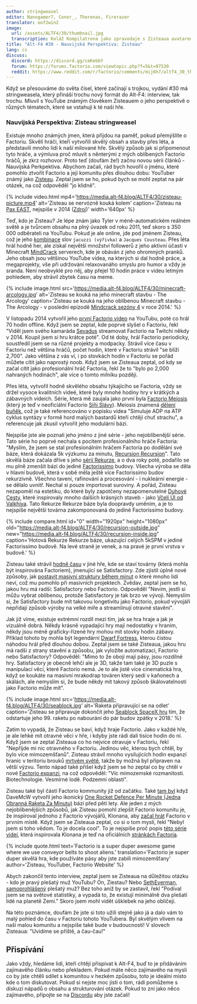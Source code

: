 ```yaml
---
author: stringweasel
editor: Nanogamer7, Conor_, Therenas, Firerazer
translator: oof2win2
image:
  url: /assets/ALTF4/30/thumbnail.jpg
  transcription: Koláž Kompilatrona jako zpravodaje s Zisteaua avatarem v pozadí
title: "Alt-F4 #30 - Nauvijská Perspektiva: Zisteau"
lang: cs
discuss:
  discord: https://discord.gg/ceKebbY
  forum: https://forums.factorio.com/viewtopic.php?f=5&t=97530
  reddit: https://www.reddit.com/r/factorio/comments/mij6h7/altf4_30_the_nauvian_perspective_zisteau/ 
---
```


Když se přesouváme do světa čísel, které začínají s trojkou, vydání #30 má stringweasela, který přináší trochu nový formát do Alt-F4: interview, tak trochu. Mluvil s YouTube známým člověkem Zisteauem o jeho perspektivě o různých tématech, které se vstahují k té naší hře.

### Nauvijská Perspektiva: Zisteau <author>stringweasel</author>

Existuje mnoho známých jmen, která přijdou na paměť, pokud přemýšlíte o Factoriu. Skvělí hráči, kteří vytvořili skvělý obsah a stavby přes léta, a představili mnoho lidí k naší milované hře. Skvělý způsob jak si připomenout tyto hráče, a výmluva proč mluvit s něnterými z mých oblíbených Factorio hráčů, je zkrz rozhovor. Proto teď (doufám že!) začnu novou sérii článků - Nauvijská Perkpektiva. Abychom začali, rád bych hovořil o jménu, které pomohlo ztvořit Factorio a její komunitu přes dlouhou dobu: YouTuber známý jako [Zisteau](https://www.youtube.com/user/Zisteau). Zeptal jsem se ho, pokud bych se mohl zeptat na pár otázek, na což odpověděl "jo klidně".

{% include video.html mp4='https://media.alt-f4.blog/ALTF4/30/zisteau-picture.mp4' alt='Zisteau se nervózně kouká kolem' caption='Zisteau na <a href="http://mindcrack.altervista.org/wiki/Penny_Arcade_Expo#Attendees_3">Pax EAST</a>, nejspíše v 2014 (<a href="https://www.youtube.com/watch?v=LxuyLxLFn5k">Zdroj</a>)' width='640px' %}

Teď, kdo je Zisteau? Je lépe znám jako Tyler v méně-automatickém reálném světě a je tvůrcem obsahu na plný úvazek od roku 2011, teď skoro s 350 000 odběrateli na YouTubu. Pokud je ale online, jde pod jménem Zisteau, což je jeho [kombinace](http://mindcrack.altervista.org/wiki/Zisteau) slov `jacuzzi (výřivka)` a `Jacques Cousteau`. Přes léta hrál hodně her, ale získal největší množství followerů z jeho aktivní účasti v Minecraft [MindCrack](http://mindcrack.altervista.org/wiki/Mindcrack) serverech, kde je obáván z jeho ohromných pranků. Jeho obsah jsou většinou YouTube videa, na kterých si dal hodně práce, a megaprojekty, vše při udržování relaxovanáho smyslu pro humor a vždy je sranda. Není neobvyklé pro něj, aby přejel 10 hodin práce v videu letmým pohledem, aby strávil zbytek času na meme.

{% include image.html src='https://media.alt-f4.blog/ALTF4/30/minecraft-arcology.jpg' alt='Zisteau se kouká na jeho minecraft stavbu - The Arcology' caption='Zisteau se kouká na jeho oblíbenou Minecraft stavbu - The Arcology - v poslední epizodě <a href="https://youtu.be/ZspHTWWFtRQ">Mindcrack sezóny 4</a> v roce 2014.' %}

V listopadu 2014 vytvořil jeho [první Factorio video](https://youtu.be/aGnifxzUVcg) na YouTubu, poté co hrál 70 hodin offline. Když jsem se zeptal, kde poprvé slyšel o Factoriu, řekl "Viděl jsem svého kamaráda [Sevadus](http://www.twitch.tv/sevadus) streamovat Factorio na Twitchi někdy v 2014. Koupil jsem si hru krátce poté". Od té doby, hrál Factorio periodicky, soustředil jsem se na různé projekty a modpacky. Strávil více času v Factoriu než většina hráčů, počet hodin, které v Factoriu strávil "se blíží 2,700". Jako většina z vás ví, i po stovkách hodin v Factoriu se pořád můžete cítit jako naprostý noob. Když jsem se Zisteaua zeptal, od kdy se začal cítit jako profesionální hráč Factoria, řekl že to "bylo po 2,000 nahraných hodinách", ale více o tomto milníku později.

Přes léta, vytvořil hodně skvělého obsahu týkajícího se Factoria, vždy se držel vysoce kvalitních videé, které byly mnohé hodiny hry v krátkých a zábavných videích. Série, která mě zaujala jako první byla [Factorio Meiosis](https://www.youtube.com/playlist?list=PLVPJ1jbg0CaFzYF6jJyUIJYXYpCE4UIr3) (který je teď v neoficiální Factorio [Síňi Slávy](https://mods.factorio.com/mod/HallOfFame)). Meiosis znamená [dělení buňěk](https://en.wikipedia.org/wiki/Meiosis), což je také referencováno v popisku videa "Simuluje ADP na ATP cyklus syntázy v formě hord malých bastardů kteří chtějí chuť strachu", a referencuje jak zkusil vytvořit jeho modulární bázi.

Nejspíše jste ale poznali jeho jméno z jiné série - jeho nejoblíbenější série. Tato série ho poprvé nechala s pocitem profesionálního hráče Factoria: "Myslím, že jsem se stal profesionálním hráčem Factoria po dodělání své báze, která dokázala 5k výzkumu za minutu, [Recursion Recursion](https://www.youtube.com/playlist?list=PLVPJ1jbg0CaEmsyyTMXc6k9UAvJEHMITh)". Tato skvělá báze začala dříve s jeho [sérií Rekurze](https://www.youtube.com/playlist?list=PLVPJ1jbg0CaFcabUTWbxjYppVK9c4FA8a), a o dva roky poté, podařilo se mu plně zmenšit bázi do jediné [Factorissimo](https://mods.factorio.com/mod/Factorissimo2) budovy. Všecha výroba se děla v hlavní budově, která v sobě měla ještě více Factorissimo budov rekurzivně. Všechno tavení, rafinování a procesování - i nukleární energie - se dělalo uvnitř. Nechal si pouze importovat suroviny. A pořád, Zisteau nezapoměl na estetiku, do které byly zapotčeny nezapomenutelné [Duhové Cesty](https://youtu.be/-WhDtg-6_b4?t=96), které inspirovaly mnoho dalších krásných staveb - jako [Včelí Úl od Valkhiya](https://youtu.be/hWOZiN1kaAc). Tato Rekurze Rekurze báze byla doopravdy uměním, a je to nejspíše největší továrna zakomponovaná do jediné Factorissimo budovy.

{% include compare.html id="0" width="1920px" height="1080px" old="https://media.alt-f4.blog/ALTF4/30/recursion-outside.jpg" new="https://media.alt-f4.blog/ALTF4/30/recursion-inside.jpg" caption='Hotová Rekurze Rekurze báze, ukazující celých 5kSPM v jediné Factorissimo budově. Na levé straně je venek, a na pravé je první vrstva v budově.' %}

Zisteau také strávil [hodně času](https://www.youtube.com/playlist?list=PLVPJ1jbg0CaE8bz7-qtoLfRcG7QlUwT-L) v jiné hře, kde se staví továrny (která mohla být inspirována Factoriem), jmenující se Satisfactory. Zde zjistil úplně nové způsoby, jak [postavit masivní struktury během minut](https://youtu.be/T6F0IQqNQmU) o které mnoho lidí neví, což mu pomohlo při masivních projektech. Zvědav, zeptal jsem se ho, jakou hru má radši: Satisfactory nebo Factorio. Odpověděl "Nevím, jestli si můžu vybrat oblíbenou, protože Satisfactory je tak brzo ve vývoji. Nemyslím si, že Satisfactory bude mít takovou longetivitu jako Factorio, pokud vývojáři nepřidají způsob výroby na velké míře a streamlinují otravné stavění".

Jak již víme, existuje extrémní rozdíl mezi tím, jak se hra hraje a jak je vizuálně dobrá. Někdy krásně vypadající hry mají nedostatky v hraním, někdy jsou méně graficky-řízené hry mohou mít stovky hodin zábavy. Příklad tohoto by mohla být legendární [Dwarf Fortress](http://www.bay12games.com/dwarves/), kterou čistou náhodou hrál před dlouhou dobou. Zeptal jsem se také Zisteaua, jakou hru má radši z strany stavění a způsobu, jak vyložíte automatizaci, Factorio nebo Satisfactory? Odpověděl: "Mimo to že obojí mají pásy, jsou rozdílné hry. Satisfactory je obecně lehčí ale je 3D, takže tam také je 3D puzle s manipulací věcí, které Factorio nemá. Je to ale jistě více cinematická hra, když se koukáte na masivní mrakodrap továren který sedí v kaňonech a skálách, ale nemyslím si, že bude někdy mít takový způsob škálovatelnosti jako Factorio může mít".

{% include image.html src='https://media.alt-f4.blog/ALTF4/30/seablock.jpg' alt='Raketa připravující se na odlet' caption='Zisteau se připravuje dokončit jeho <a href="https://www.youtube.com/playlist?list=PLVPJ1jbg0CaGW9Z7ZmBkaD4gvVjnkyXQA">Seablock SpaceX hru</a> tím, že odstartuje jeho 99. raketu po nabourání do pár budov zpátky v 2018.' %}

Zatím to vypadá, že Zisteau se baví, když hraje Factorio. Jako v každé hře, je ale lehké mít otravné věci v hře, i kdyby jste rádi dali tisíce hodin do ní. Když jsem se zeptal Zisteaua co ho nejvíce otravuje v Factoriu, řekl "Nepříjde mi nic otravného v Factoriu. Jedinou věc, kterou bych chtěl, by bylo více mimozemšťanů". Zisteau strávil mnoho vysilujících hodin expanzí hranic v teritoriu brouků [mrtvém světě](https://youtu.be/Z2C1pOMY5og?t=96), takže by možná byl připraven na větší výzvu. Tento nápad také přišel když jsem se ho zeptal co by chtěl v nové [Factorio expanzi](https://factorio.com/blog/post/fff-365), na což odpověděl: "Víc mimozemské rozmanitosti. Biotechnologie. Vesmírné lodě. Podzemní oblasti".

Zisteau také byl částí Factorio kommunity již od začátku. Také [tam byl](https://www.reddit.com/r/factorio/comments/3biwcf/one_minute_rocket_defense/csmk0he?utm_source=share&utm_medium=web2x&context=3) když DaveMcW vytvořil jeho ikonický [One Rocket Defence Per Minute (Jedna Obranná Raketa Za Minutu)](https://alt-f4.blog/ALTF4-13/) bázi před pěti lety. Ale jeden z mých nejoblíbenějších způsobů, jak Zisteau pomohl zlepšit Factorio komunitu je, že inspiroval jednoho z Factorio vývojářů, Klonana, aby [začal hrát](https://factorio.com/blog/post/fff-300) Factorio v prvním místě. Když jsem se Zisteaua zeptal, co si o tom myslí, řekl "Nebyl jsem si toho vědom. To je docela cool". To je nejspíše proč popis [této série videí](https://youtu.be/aGnifxzUVcg), která inspirovala Klonana je teď na oficiálních [stránkách Factoria](https://www.factorio.com/).

{% include quote.html text='Factorio is a super duper awesome game where we use conveyor belts to shoot aliens.' translation='Factorio je super duper skvělá hra, kde používáte pásy aby jste zabili mimozemšťany' author='Zisteau, YouTuber, Factorio Website' %}

Abych zakončil tento interview, zeptal jsem se Zisteaua na důležitou otázku - kdo je pravý plešatý muž YouTubu? On, Ziestau? Nebo [SethEverman](https://youtu.be/xCY9B8POq3A), [samoprohlášený](https://www.youtube.com/watch?v=DyDfgMOUjCI&lc=Ugyb0OkJoZemhn5BD194AaABAg&ab_channel=BillieEilishVEVO) plešatý muž? Bez toho aniž by se zastavil, řekl "Podíval jsem se na světové statistiky, a vypadá to, že existují minimálně dva plešatí lidé na planetě Zemi." Skoro jsem mohl vidět úšklebek na jeho obličeji.

Na této poznámce, doufám že jste si toto užili stejně jako já a dalo vám to malý pohled do času v Factoriu tohoto YouTubera. Byl skvělým vlivem na naší malou komunitu a nejspíše také bude v budoucnosti! V slovech Zisteaua: "Uvidíme se příště, a čau-čau!"

## Přispívání

Jako vždy, hledáme lidi, kteří chtějí přispívat k Alt-F4, buď to je přidáváním zajímavěho článku nebo překladem. Pokud máte něco zajímavého na mysli co by jste chtěli sdílet s komunitou v hezkém způsobu, toto je ideální místo kde o tom diskutovat. Pokud si nejste moc jisti o tom, rádi pomůžeme s diskuzí nápadů o obsahu a strukturování otázek. Pokud to zní jako něco zajímavého, připojte se na [Discordu](https://discord.gg/nxnCFkb) aby jste začali!
